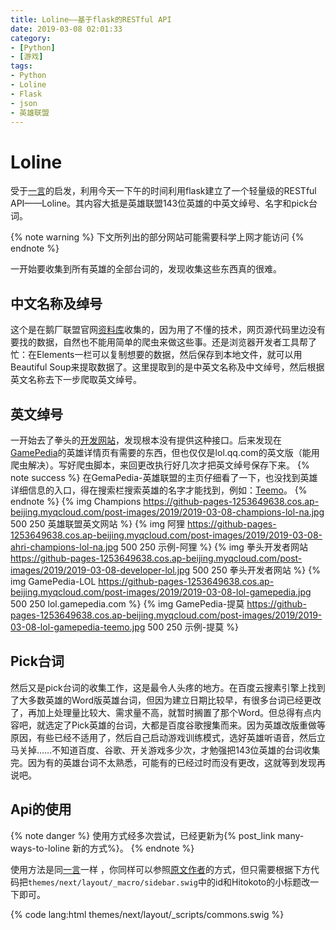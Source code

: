 ```yaml
---
title: Loline——基于flask的RESTful API
date: 2019-03-08 02:01:33
category:
- [Python]
- [游戏]
tags:
- Python
- Loline
- Flask
- json
- 英雄联盟
---
```


# Loline

受于[一言](https://hitokoto.cn)的启发，利用今天一下午的时间利用flask建立了一个轻量级的RESTful API——Loline。其内容大抵是英雄联盟143位英雄的中英文绰号、名字和pick台词。

<!-- more -->

{% note warning %}
下文所列出的部分网站可能需要科学上网才能访问
{% endnote %}

一开始要收集到所有英雄的全部台词的，发现收集这些东西真的很难。

## 中文名称及绰号

这个是在鹅厂联盟官网[资料库](https://lol.qq.com/data/info-heros.shtml)收集的，因为用了不懂的技术，网页源代码里边没有要找的数据，自然也不能用简单的爬虫来做这些事。还是浏览器开发者工具帮了忙：在Elements一栏可以复制想要的数据，然后保存到本地文件，就可以用Beautiful Soup来提取数据了。这里提取到的是中英文名称及中文绰号，然后根据英文名称去下一步爬取英文绰号。

## 英文绰号
一开始去了拳头的[开发网站](https://developer.riotgames.com/)，发现根本没有提供这种接口。后来发现在[GamePedia](https://lol.gamepedia.com/)的英雄详情页有需要的东西，但也仅仅是lol.qq.com的英文版（能用爬虫解决）。写好爬虫脚本，来回更改执行好几次才把英文绰号保存下来。
{% note success %}
在GemaPedia-英雄联盟的主页仔细看了一下，也没找到英雄详细信息的入口，得在搜索栏搜索英雄的名字才能找到，例如：[Teemo](https://lol.gamepedia.com/Teemo)。
{% endnote %}
{% img Champions https://github-pages-1253649638.cos.ap-beijing.myqcloud.com/post-images/2019/2019-03-08-champions-lol-na.jpg 500 250 英雄联盟英文网站 %}
{% img 阿狸 https://github-pages-1253649638.cos.ap-beijing.myqcloud.com/post-images/2019/2019-03-08-ahri-champions-lol-na.jpg 500 250 示例-阿狸 %}
{% img 拳头开发者网站 https://github-pages-1253649638.cos.ap-beijing.myqcloud.com/post-images/2019/2019-03-08-developer-lol.jpg 500 250 拳头开发者网站 %}
{% img GamePedia-LOL https://github-pages-1253649638.cos.ap-beijing.myqcloud.com/post-images/2019/2019-03-08-lol-gamepedia.jpg 500 250 lol.gamepedia.com %}
{% img GamePedia-提莫 https://github-pages-1253649638.cos.ap-beijing.myqcloud.com/post-images/2019/2019-03-08-lol-gamepedia-teemo.jpg 500 250 示例-提莫 %}

## Pick台词

然后又是pick台词的收集工作，这是最令人头疼的地方。在百度云搜素引擎上找到了大多数英雄的Word版英雄台词，但因为建立日期比较早，有很多台词已经更改了，再加上处理量比较大、需求量不高，就暂时搁置了那个Word。但总得有点内容吧，就选定了Pick英雄的台词，大都是百度谷歌搜集而来。因为英雄改版重做等原因，有些已经不适用了，然后自己启动游戏训练模式，选好英雄听语音，然后立马关掉……不知道百度、谷歌、开关游戏多少次，才勉强把143位英雄的台词收集完。因为有的英雄台词不太熟悉，可能有的已经过时而没有更改，这就等到发现再说吧。

## Api的使用

{% note danger %}
使用方式经多次尝试，已经更新为{% post_link many-ways-to-loline 新的方式%}。
{% endnote %}

使用方法是同[一言](/2019/03/05/start-hexo/#一言)一样 ，你同样可以参照[原文作者](https://ouuan.github.io/hexo博客搭建指北/#一言（ヒトコト）)的方式，但只需要根据下方代码把`themes/next/layout/_macro/sidebar.swig`中的id和Hitokoto的小标题改一下即可。

{% code lang:html themes/next/layout/_scripts/commons.swig %}
<script type="text/javascript">
	$.get('http://149.129.113.178:5000/', function (data) {
    console.log('----------------------------------------')
    console.log(data)
		$('#loline-content').css('display', '').text(data.words);
		$('#loline-from').css('display', '').text('——' + data.title_zh+' '+data.name_zh);
	});
{% endcode %}

## 代码

收集数据的时候也写了不少的代码，但保存下来数据之后其中大多数已经没有用了，所以这里只贴出来了Flask的代码。需要请邮件联系获取 :smile:

{% code lang:python %}
#! py -3
# -*- coding: utf-8 -*-

import json
import random
from util import load_champions
from flask import Flask, jsonify, abort, make_response, request

# http://www.pythondoc.com/flask-restful/first.html
app = Flask(__name__)
app.config['JSON_AS_ASCII'] = False
champions = load_champions("data/champions.json")

@app.route('/', methods=['GET'])
def index():
    id_ = random.randint(1, len(champions))
    print(id_)
    champion = list(filter(lambda t: t['id'] == id_, champions))
    return jsonify(champion[0])

def after_requests(response):
    response.headers['Access-Control-Allow-Origin'] = '*'
    response.headers['Access-Control-Allow-Methods'] = 'GET'
    response.headers['Access-Control-Allow-Headers'] = 'Content-Type,Authorization'
    return response

@app.errorhandler(404)
def not_found(error):
    return make_response(jsonify({'error': 'Not Found'}), 404)

if __name__ == '__main__':
    app.after_request(after_requests)
    app.run(debug=True)

{% endcode %}
